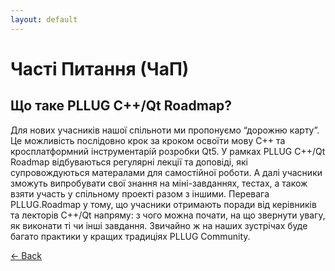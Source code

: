 ```yaml
---
layout: default
---
```


# Часті Питання (ЧаП)

## Що таке PLLUG C++/Qt Roadmap?
Для нових учасників нашої спільноти ми пропонуємо “дорожню карту”. Це можливість послідовно крок за кроком освоїти мову С++ та кросплатформний інструментарій розробки Qt5. У рамках PLLUG C++/Qt Roadmap відбуваються регулярні лекції та доповіді, які супровождуються матералами для самостійної роботи. А далі учасники зможуть випробувати свої знання на міні-завданнях, тестах, а також взяти участь у спільному проекті разом з іншими. Перевага PLLUG.Roadmap у тому, що учасники отримають поради від керівників та лекторів С++/Qt напряму: з чого можна почати, на що звернути увагу, як виконати ті чи інші завдання. Звичайно ж на наших зустрічах буде багато практики у кращих традиціях PLLUG Community.


[<- Back](index)
